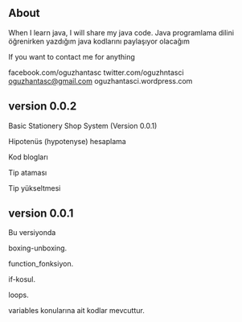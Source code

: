 About
------------------------------

When I learn java, I will share my java code.
Java programlama dilini öğrenirken yazdığım java kodlarını paylaşıyor olacağım


If you want to contact me for anything

facebook.com/oguzhantasc
twitter.com/oguzhntasci
oguzhantasc@gmail.com
oguzhantasci.wordpress.com

version 0.0.2
-------------------
Basic Stationery Shop System (Version 0.0.1)

Hipotenüs (hypotenyse) hesaplama

Kod blogları

Tip ataması

Tip yükseltmesi



version 0.0.1
-------------------
Bu versiyonda 

boxing-unboxing.

function_fonksiyon.

if-kosul.

loops.

variables  konularına ait kodlar mevcuttur.





